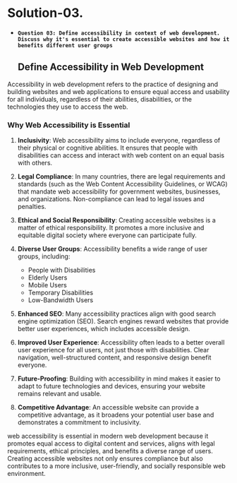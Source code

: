 # Solution-03.
- **`Question 03: Define accessibility in context of web development. Discuss why it's essential to create accessible websites and how it 
     benefits different user groups`**  
  ## Define Accessibility in Web Development

 Accessibility in web development refers to the practice of designing and building websites and web applications to ensure equal access and 
 usability for all individuals, regardless of their abilities, disabilities, or the technologies they use to access the web. 
 ### Why Web Accessibility is Essential

 1. **Inclusivity**: Web accessibility aims to include everyone, regardless of their physical or cognitive abilities. It ensures that people 
 with disabilities can access and interact with web content on an equal basis with others.

 2. **Legal Compliance**: In many countries, there are legal requirements and standards (such as the Web Content Accessibility Guidelines, or 
 WCAG) that mandate web accessibility for government websites, businesses, and organizations. Non-compliance can lead to legal issues and 
 penalties.

 3. **Ethical and Social Responsibility**: Creating accessible websites is a matter of ethical responsibility. It promotes a more inclusive 
 and equitable digital society where everyone can participate fully.

 4. **Diverse User Groups**: Accessibility benefits a wide range of user groups, including:
    - People with Disabilities
    - Elderly Users
    - Mobile Users
    - Temporary Disabilities
    - Low-Bandwidth Users

 5. **Enhanced SEO**: Many accessibility practices align with good search engine optimization (SEO). Search engines reward websites that 
 provide better user experiences, which includes accessible design.

 6. **Improved User Experience**: Accessibility often leads to a better overall user experience for all users, not just those with 
 disabilities. Clear navigation, well-structured content, and responsive design benefit everyone.

 7. **Future-Proofing**: Building with accessibility in mind makes it easier to adapt to future technologies and devices, ensuring your 
 website remains relevant and usable.

 8. **Competitive Advantage**: An accessible website can provide a competitive advantage, as it broadens your potential user base and 
 demonstrates a commitment to inclusivity.

 web accessibility is essential in modern web development because it promotes equal access to digital content and services, aligns 
 with legal requirements, ethical principles, and benefits a diverse range of users. Creating accessible websites not only ensures 
 compliance but also contributes to a more inclusive, user-friendly, and socially responsible web environment.

